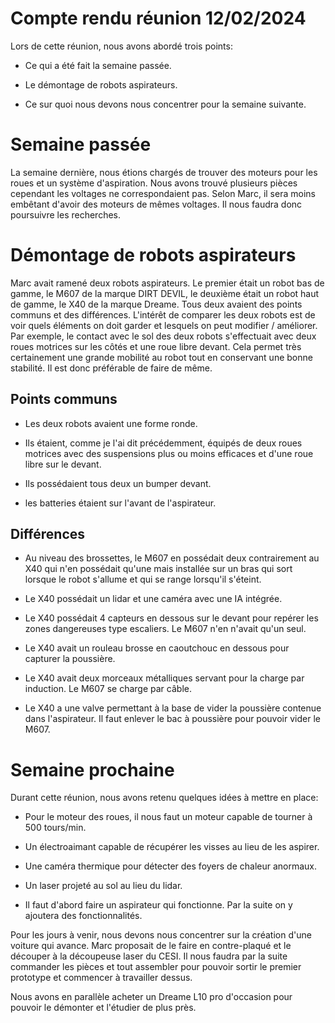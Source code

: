 # Compte rendu réunion 12/02/2024 

 

Lors de cette réunion, nous avons abordé trois points: 

 

- Ce qui a été fait la semaine passée. 

- Le démontage de robots aspirateurs. 

- Ce sur quoi nous devons nous concentrer pour la semaine suivante. 

 

# Semaine passée 

 

La semaine dernière, nous étions chargés de trouver des moteurs pour les roues et un système d'aspiration. Nous avons trouvé plusieurs pièces cependant les voltages ne correspondaient pas. Selon Marc, il sera moins embêtant d'avoir des moteurs de mêmes voltages. Il nous faudra donc poursuivre les recherches. 

 

# Démontage de robots aspirateurs 

 

Marc avait ramené deux robots aspirateurs. Le premier était un robot bas de gamme, le M607 de la marque DIRT DEVIL, le deuxième était un robot haut de gamme, le X40 de la marque Dreame. Tous deux avaient des points communs et des différences. L'intérêt de comparer les deux robots est de voir quels éléments on doit garder et lesquels on peut modifier / améliorer. Par exemple, le contact avec le sol des deux robots s'effectuait avec deux roues motrices sur les côtés et une roue libre devant. Cela permet très certainement une grande mobilité au robot tout en conservant une bonne stabilité. Il est donc préférable de faire de même. 

 

## Points communs 

 

- Les deux robots avaient une forme ronde. 

- Ils étaient, comme je l'ai dit précédemment, équipés de deux roues motrices avec des suspensions plus ou moins efficaces et d'une roue libre sur le devant. 

- Ils possédaient tous deux un bumper devant. 

- les batteries étaient sur l'avant de l'aspirateur. 

 

## Différences 

 

- Au niveau des brossettes, le M607 en possédait deux contrairement au X40 qui n'en possédait qu'une mais installée sur un bras qui sort lorsque le robot s'allume et qui se range lorsqu'il s'éteint. 

- Le X40 possédait un lidar et une caméra avec une IA intégrée. 

- Le X40 possédait 4 capteurs en dessous sur le devant pour repérer les zones dangereuses type escaliers. Le M607 n'en n'avait qu'un seul. 

- Le X40 avait un rouleau brosse en caoutchouc en dessous pour capturer la poussière. 

- Le X40 avait deux morceaux métalliques servant pour la charge par induction. Le M607 se charge par câble. 

- Le X40 a une valve permettant à la base de vider la poussière contenue dans l'aspirateur. Il faut enlever le bac à poussière pour pouvoir vider le M607. 

 

# Semaine prochaine 

 

Durant cette réunion, nous avons retenu quelques idées à mettre en place: 

 

- Pour le moteur des roues, il nous faut un moteur capable de tourner à 500 tours/min. 

- Un électroaimant capable de récupérer les visses au lieu de les aspirer. 

- Une caméra thermique pour détecter des foyers de chaleur anormaux. 

- Un laser projeté au sol au lieu du lidar. 

- Il faut d'abord faire un aspirateur qui fonctionne. Par la suite on y ajoutera des fonctionnalités. 

 

Pour les jours à venir, nous devons nous concentrer sur la création d'une voiture qui avance. Marc proposait de le faire en contre-plaqué et le découper à la découpeuse laser du CESI. Il nous faudra par la suite commander les pièces et tout assembler pour pouvoir sortir le premier prototype et commencer à travailler dessus. 

 

Nous avons en parallèle acheter un Dreame L10 pro d'occasion pour pouvoir le démonter et l'étudier de plus près. 

 
